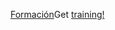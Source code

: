 <span data-ttu-id="05d98-101">[Formación](/learn/dynamics365/business-central?WT.mc_id=dyn365bc_landingpage-docs)</span><span class="sxs-lookup"><span data-stu-id="05d98-101">Get [training!](/learn/dynamics365/business-central?WT.mc_id=dyn365bc_landingpage-docs)</span></span>
